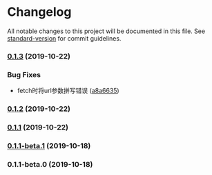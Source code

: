 # Changelog

All notable changes to this project will be documented in this file. See [standard-version](https://github.com/conventional-changelog/standard-version) for commit guidelines.

### [0.1.3](https://github.com/mwang0/quick-fetch/compare/v0.1.2...v0.1.3) (2019-10-22)


### Bug Fixes

* fetch时将url参数拼写错误 ([a8a6635](https://github.com/mwang0/quick-fetch/commit/a8a6635))



### [0.1.2](https://github.com/mwang0/quick-fetch/compare/v0.1.3...v0.1.2) (2019-10-22)



### [0.1.1](https://github.com/mwang0/quick-fetch/compare/v0.1.1-beta.1...v0.1.1) (2019-10-22)



### [0.1.1-beta.1](https://github.com/mwang0/quick-fetch/compare/v0.1.1-beta.0...v0.1.1-beta.1) (2019-10-18)



### 0.1.1-beta.0 (2019-10-18)
